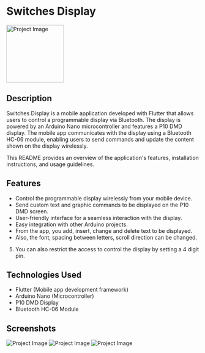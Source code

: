 # Switches Display

<img src="images/1690151289489.png" alt="Project Image" width="150"/>

## Description

Switches Display is a mobile application developed with Flutter that allows users to control a programmable display via Bluetooth. The display is powered by an Arduino Nano microcontroller and features a P10 DMD display. The mobile app communicates with the display using a Bluetooth HC-06 module, enabling users to send commands and update the content shown on the display wirelessly.

This README provides an overview of the application's features, installation instructions, and usage guidelines.

## Features

- Control the programmable display wirelessly from your mobile device.
- Send custom text and graphic commands to be displayed on the P10 DMD screen.
- User-friendly interface for a seamless interaction with the display.
- Easy integration with other Arduino projects.
- From the app, you add, insert, change and delete text to be displayed.
- Also, the font, spacing between letters, scroll direction can be changed.

5. You can also restrict the access to control the display by setting a 4 digit pin.

## Technologies Used

- Flutter (Mobile app development framework)
- Arduino Nano (Microcontroller)
- P10 DMD Display
- Bluetooth HC-06 Module

## Screenshots

![Project Image](images/1690151289498.png) ![Project Image](images/1690151289508.png) ![Project Image](images/1690151289518.png)
